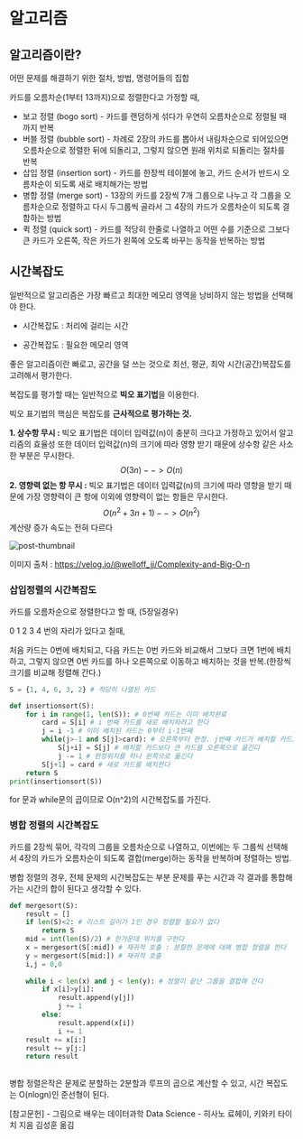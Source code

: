 # 알고리즘



## 알고리즘이란?

어떤 문제를 해결하기 위한 절차, 방법, 명령어들의 집합



카드를 오름차순(1부터 13까지)으로 정렬한다고 가정할 때,

- 보고 정렬 (bogo sort) - 카드를 랜덤하게 섞다가 우연히 오름차순으로 정렬될 때까지 반복
- 버블 정렬 (bubble sort) - 차례로 2장의 카드를 뽑아서 내림차순으로 되어있으면 오름차순으로 정렬한 뒤에 되돌리고, 그렇지 않으면 원래 위치로 되돌리는 절차를 반복
- 삽입 정렬 (insertion sort) - 카드를 한장씩 테이블에 놓고, 카드 순서가 반드시 오름차순이 되도록 새로 배치해가는 방법
- 병합 정렬 (merge sort) - 13장의 카드를 2장씩 7개 그룹으로 나누고 각 그룹을 오름차순으로 정렬하고 다시 두그룹씩 골라서 그 4장의 카드가 오름차순이 되도록 결합하는 방법
- 퀵 정렬 (quick sort) - 카드를 적당히 한줄로 나열하고 어떤 수를 기준으로 그보다 큰 카드가 오른쪽, 작은 카드가 왼쪽에 오도록 바꾸는 동작을 반복하는 방법



## 시간복잡도

일반적으로 알고리즘은 가장 빠르고 최대한 메모리 영역을 낭비하지 않는 방법을 선택해야 한다.

- 시간복잡도 : 처리에 걸리는 시간

- 공간복잡도 : 필요한 메모리 영역

 

좋은 알고리즘이란 빠로고, 공간을 덜 쓰는 것으로 최선, 평균, 최악 시간(공간)복잡도를 고려해서 평가한다.



복잡도를 평가할 때는 일반적으로 **빅오 표기법**을 이용한다. 



빅오 표기법의 핵심은 복잡도를 **근사적으로 평가하는 것.**



**1. 상수항 무시 :** 빅오 표기법은 데이터 입력값(n)이 충분히 크다고 가정하고 있어서 알고리즘의 효율성 또한 데이터 입력값(n)의 크기에 따라 영향 받기 때문에 상수항 같은 사소한 부분은 무시한다.
$$
O(3n) --> O(n)
$$
**2. 영향력 없는 항 무시 :** 빅오 표기법은 데이터 입력값(n)의 크기에 따라 영향을 받기 때문에 가장 영향력이 큰 항에 이외에 영향력이 없는 항들은 무시한다.
$$
O(n^2 + 3n + 1) --> O(n^2)
$$
계산량 증가 속도는 전혀 다르다 



![post-thumbnail](https://media.vlpt.us/images/welloff_jj/post/5d29a3fb-c5e1-4f81-919b-7ddfd774add5/%E1%84%87%E1%85%B5%E1%86%A8%E1%84%8B%E1%85%A9.jpeg)

이미지 출처 : https://velog.io/@welloff_jj/Complexity-and-Big-O-n

  

### 삽입정렬의 시간복잡도

카드를 오름차순으로 정렬한다고 할 때, (5장일경우)

0 1 2 3 4 번의 자리가 있다고 칠때,

처음 카드는 0번에 배치되고, 다음 카드는 0번 카드와 비교해서 그보다 크면 1번에 배치하고, 그렇지 않으면 0번 카드를 하나 오른쪽으로 이동하고 배치하는 것을 반복.(한장씩 크기를 비교해 정렬해 간다.)

```python
S = {1, 4, 6, 3, 2} # 적당히 나열된 카드

def insertionsort(S):                                                  
    for i in range(1, len(S)): # 0번째 카드는 이미 배치완료	
        card = S[i] # i 번째 카드를 새로 배치하려고 한다
        j = i -1 # 이미 배치된 카드는 0부터 i-1번째
        while(j>-1 and S[j]>card): # 오른쪽부터 판정. j번째 카드가 배치할 카드보다 작아지면 루프를 빠져나간다
            S[j+i] = S[j] # 배치할 카드보다 큰 카드를 오른쪽으로 옮긴다
            j -= 1 # 판정위치를 하나 왼쪽으로 옮긴다
        S[j+1] = card # 새로 카드를 배치한다
    return S
print(insertionsort(S))
```

for 문과 while문의 곱이므로 O(n^2)의 시간복잡도를 가진다.



### 병합 정렬의 시간복잡도

카드를 2장씩 묶어, 각각의 그룹을 오름차순으로 나열하고, 이번에는 두 그룹씩 선택해서 4장의 카드가 오름차순이 되도록 결합(merge)하는 동작을 반복하며 정렬하는 방법.

병합 정렬의 경우, 전체 문제의 시간복잡도는 부분 문제를 푸는 시간과 각 결과를 통합해가는 시간의 합이 된다고 생각할 수 있다.



```python
def mergesort(S):
    result = []
    if len(S)<2: # 리스트 길이가 1인 경우 정렬할 필요가 없다
        return S
    mid = int(len(S)/2) # 한가운데 위치를 구한다
    x = mergesort(S[:mid]) # 재귀적 호출 : 분할한 문제에 대해 병합 정렬을 한다
    y = mergesort(S[mid:]) # 재귀적 호출
    i,j = 0,0 
    
    while i < len(x) and j < len(y): # 정렬이 끝난 그룹을 결합해 간다
        if x[i]>y[i]:
            result.append(y[j])
            j += 1
        else:
            result.append(x[i])
            i += 1
    result += x[i:]
    result += y[j:]
    return result
    
```

병합 정렬은작은 문제로 분할하는  2분할과 루프의 곱으로 계산할 수 있고, 시간 복잡도는 O(nlogn)인 준선형이 된다.



[참고문헌] - 그림으로 배우는 데이터과학 Data Science - 히사노 료헤이, 키와키 타이치 지음 김성훈 옮김

 
